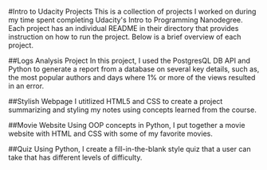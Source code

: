 #Intro to Udacity Projects
This is a collection of projects I worked on during my time spent completing 
Udacity's Intro to Programming Nanodegree. Each project has an individual README in 
their directory that provides instruction on how to run the project. Below is a 
brief overview of each project. 

##Logs Analysis Project
In this project, I used the PostgresQL DB API and Python to generate a report from a 
database on several key details, such as, the most popular authors and days where 1% 
or more of the views resulted in an error. 

##Stylish Webpage
I utitlized HTML5 and CSS to create a project summarizing and styling my notes using 
concepts learned from the course. 

##Movie Website
Using OOP concepts in Python, I put together a movie website with HTML and CSS with 
some of my favorite movies. 

##Quiz
Using Python, I create a fill-in-the-blank style quiz that a user can take that has 
different levels of difficulty.
